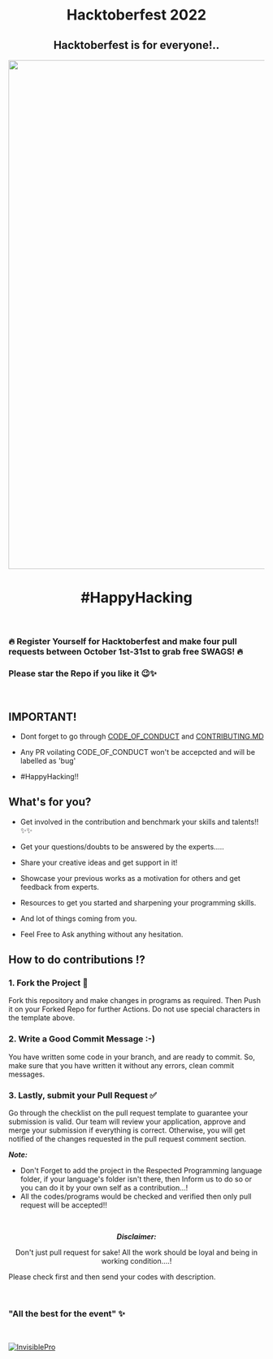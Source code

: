 <h1 align='center'> Hacktoberfest 2022</h1>

<h2 align='center'> Hacktoberfest is for everyone!..</h2>

<img src="https://res.cloudinary.com/practicaldev/image/fetch/s--n6yDj0MN--/c_imagga_scale,f_auto,fl_progressive,h_420,q_auto,w_1000/https://dev-to-uploads.s3.amazonaws.com/uploads/articles/12t9r8j7n9ynxbdzhs5p.png" align='center' width=1000px>

<h1 align='center'>#HappyHacking</h1>

<br>

### 🔥 Register Yourself for Hacktoberfest and make four pull requests between October 1st-31st to grab free SWAGS! 🔥

### Please star the Repo if you like it 😉✨
<br/>

## IMPORTANT!
- Dont forget to go through [CODE_OF_CONDUCT](https://github.com/InvisiblePro/Hacktoberfest-2022/blob/main/CODE_OF_CONDUCT.md) and [CONTRIBUTING.MD](https://github.com/InvisiblePro/Hacktoberfest-2022/blob/main/CONTRIBUTING.md)

- Any PR voilating CODE_OF_CONDUCT won't be accepcted and will be labelled as 'bug'

- #HappyHacking!!


## What's for you? 

- Get involved in the contribution and benchmark your skills and talents!! ✨✨

- Get your questions/doubts to be answered by the experts.....

- Share your creative ideas and get support in it!

- Showcase your previous works as a motivation for others and get feedback from experts.

- Resources to get you started and sharpening  your programming skills.

- And lot of things coming from you.

- Feel Free to Ask anything without any hesitation.


## How to do contributions ⁉️

### 1. Fork the Project 🍴
Fork this repository and make changes in programs as required. Then Push it on your Forked Repo for further Actions. Do not use special characters in the template above.

### 2. Write a Good Commit Message :-)
You have written some code in your branch, and are ready to commit. So, make sure that you have written it without any errors, clean commit messages.



### 3. Lastly, submit your Pull Request ✅

Go through the checklist on the pull request template to guarantee your submission is valid. Our team will review your application, approve and merge your submission if everything is correct. Otherwise, you will get notified of the changes requested in the pull request comment section.

*<b>Note:</b>* 
- Don't Forget to add the project in the Respected Programming language folder, if your language's folder isn't there, then Inform us to do so or you can do it by your own self as a contribution...!
- All the codes/programs would be checked and verified then only pull request will be accepted!!

<br>

<center>

*<b>Disclaimer:</b>* 

Don't just pull request for sake! All the work should be loyal and being in working condition....!

</center>

Please check first and then send your codes with description.

<br>


### "All the best for the event" ✨


<br>

[<img src="https://img.shields.io/badge/GitHub-InvisiblePro-blue?logo=github&style=for-the-badge" alt="InvisiblePro">](https://github.com/InvisiblePro)
